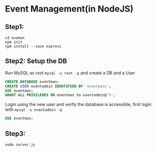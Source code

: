 # Event Management(in NodeJS)

## Step1: 
```shell
cd eveman
npm init
npm install --save express
```


## Step2: Setup the DB

Run MySQL as root `mysql -u root -p` and create a DB and a User

```sql
CREATE DATABASE eventman;
CREATE USER eventadmin IDENTIFIED BY 'eventpass';
USE eventman;
GRANT ALL PRIVILEGES ON eventman to eventadmin@'%';
```

Login using the new user and verify the database is accessible, first
login with `mysql -u eventadmin -p`


```sql
USE eventman;
```
## Step3:

```shell
node server.js
````

